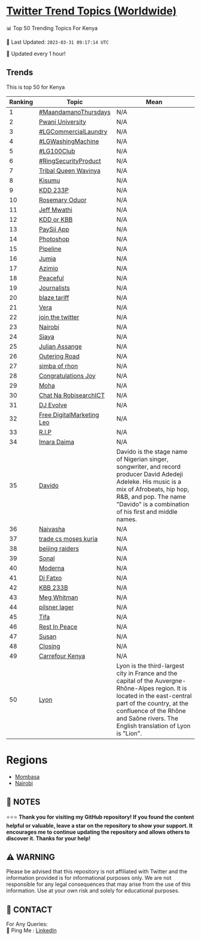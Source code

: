 [Twitter Trend Topics (Worldwide)](https://github.com/ErcinDedeoglu/Twitter-Trend-Topics)
==========


📊 Top 50 Trending Topics For Kenya

📆 Last Updated: `2023-03-31 09:17:14 UTC`

🔧 Updated every 1 hour!


## Trends

This is top 50 for Kenya

| Ranking | Topic | Mean |
| ------- | ------------ | ------------ |
| 1 | [#MaandamanoThursdays](http://twitter.com/search?q=%23MaandamanoThursdays) | N/A |
| 2 | [Pwani University](http://twitter.com/search?q=Pwani+University) | N/A |
| 3 | [#LGCommercialLaundry](http://twitter.com/search?q=%23LGCommercialLaundry) | N/A |
| 4 | [#LGWashingMachine](http://twitter.com/search?q=%23LGWashingMachine) | N/A |
| 5 | [#LG100Club](http://twitter.com/search?q=%23LG100Club) | N/A |
| 6 | [#RingSecurityProduct](http://twitter.com/search?q=%23RingSecurityProduct) | N/A |
| 7 | [Tribal Queen Wavinya](http://twitter.com/search?q=Tribal+Queen+Wavinya) | N/A |
| 8 | [Kisumu](http://twitter.com/search?q=Kisumu) | N/A |
| 9 | [KDD 233P](http://twitter.com/search?q=KDD+233P) | N/A |
| 10 | [Rosemary Oduor](http://twitter.com/search?q=Rosemary+Oduor) | N/A |
| 11 | [Jeff Mwathi](http://twitter.com/search?q=Jeff+Mwathi) | N/A |
| 12 | [KDD or KBB](http://twitter.com/search?q=KDD+or+KBB) | N/A |
| 13 | [PaySii App](http://twitter.com/search?q=PaySii+App) | N/A |
| 14 | [Photoshop](http://twitter.com/search?q=Photoshop) | N/A |
| 15 | [Pipeline](http://twitter.com/search?q=Pipeline) | N/A |
| 16 | [Jumia](http://twitter.com/search?q=Jumia) | N/A |
| 17 | [Azimio](http://twitter.com/search?q=Azimio) | N/A |
| 18 | [Peaceful](http://twitter.com/search?q=Peaceful) | N/A |
| 19 | [Journalists](http://twitter.com/search?q=Journalists) | N/A |
| 20 | [blaze tariff](http://twitter.com/search?q=blaze+tariff) | N/A |
| 21 | [Vera](http://twitter.com/search?q=Vera) | N/A |
| 22 | [join the twitter](http://twitter.com/search?q=join+the+twitter) | N/A |
| 23 | [Nairobi](http://twitter.com/search?q=Nairobi) | N/A |
| 24 | [Siaya](http://twitter.com/search?q=Siaya) | N/A |
| 25 | [Julian Assange](http://twitter.com/search?q=Julian+Assange) | N/A |
| 26 | [Outering Road](http://twitter.com/search?q=Outering+Road) | N/A |
| 27 | [simba of rhon](http://twitter.com/search?q=simba+of+rhon) | N/A |
| 28 | [Congratulations Joy](http://twitter.com/search?q=Congratulations+Joy) | N/A |
| 29 | [Moha](http://twitter.com/search?q=Moha) | N/A |
| 30 | [Chat Na RobisearchICT](http://twitter.com/search?q=Chat+Na+RobisearchICT) | N/A |
| 31 | [DJ Evolve](http://twitter.com/search?q=DJ+Evolve) | N/A |
| 32 | [Free DigitalMarketing Leo](http://twitter.com/search?q=Free+DigitalMarketing+Leo) | N/A |
| 33 | [R.I.P](http://twitter.com/search?q=R.I.P) | N/A |
| 34 | [Imara Daima](http://twitter.com/search?q=Imara+Daima) | N/A |
| 35 | [Davido](http://twitter.com/search?q=Davido) | Davido is the stage name of Nigerian singer, songwriter, and record producer David Adedeji Adeleke. His music is a mix of Afrobeats, hip hop, R&B, and pop. The name "Davido" is a combination of his first and middle names. |
| 36 | [Naivasha](http://twitter.com/search?q=Naivasha) | N/A |
| 37 | [trade cs moses kuria](http://twitter.com/search?q=trade+cs+moses+kuria) | N/A |
| 38 | [beijing raiders](http://twitter.com/search?q=beijing+raiders) | N/A |
| 39 | [Sonal](http://twitter.com/search?q=Sonal) | N/A |
| 40 | [Moderna](http://twitter.com/search?q=Moderna) | N/A |
| 41 | [Dj Fatxo](http://twitter.com/search?q=Dj+Fatxo) | N/A |
| 42 | [KBB 233B](http://twitter.com/search?q=KBB+233B) | N/A |
| 43 | [Meg Whitman](http://twitter.com/search?q=Meg+Whitman) | N/A |
| 44 | [pilsner lager](http://twitter.com/search?q=pilsner+lager) | N/A |
| 45 | [Tifa](http://twitter.com/search?q=Tifa) | N/A |
| 46 | [Rest In Peace](http://twitter.com/search?q=Rest+In+Peace) | N/A |
| 47 | [Susan](http://twitter.com/search?q=Susan) | N/A |
| 48 | [Closing](http://twitter.com/search?q=Closing) | N/A |
| 49 | [Carrefour Kenya](http://twitter.com/search?q=Carrefour+Kenya) | N/A |
| 50 | [Lyon](http://twitter.com/search?q=Lyon) | Lyon is the third-largest city in France and the capital of the Auvergne-Rhône-Alpes region. It is located in the east-central part of the country, at the confluence of the Rhône and Saône rivers. The English translation of Lyon is "Lion". |



# Regions

* [Mombasa](</Kenya/Mombasa.md>)
* [Nairobi](</Kenya/Nairobi.md>)



## 📝 NOTES

⭐⭐⭐ **Thank you for visiting my GitHub repository! If you found the content helpful or valuable, leave a star on the repository to show your support. It encourages me to continue updating the repository and allows others to discover it. Thanks for your help!**


## ⚠️ WARNING

Please be advised that this repository is not affiliated with Twitter and the information provided is for informational purposes only. We are not responsible for any legal consequences that may arise from the use of this information. Use at your own risk and solely for educational purposes.


## 📨 CONTACT

 For Any Queries:  
            🏓 Ping Me : [LinkedIn](https://www.linkedin.com/in/ercindedeoglu/)
